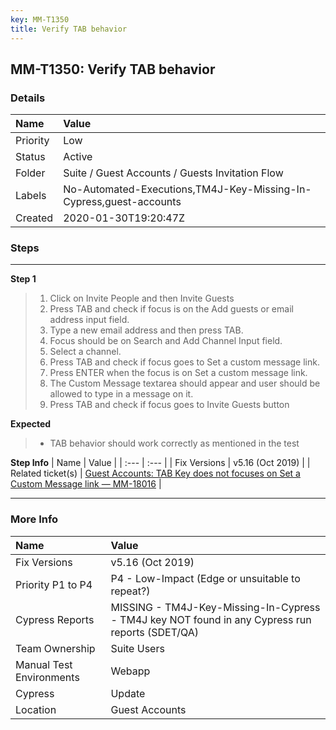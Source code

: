 ```yaml
---
key: MM-T1350
title: Verify TAB behavior
---
```


## MM-T1350: Verify TAB behavior

### Details

| Name     | Value                                                              |
| :------- | :----------------------------------------------------------------- |
| Priority | Low                                                                |
| Status   | Active                                                             |
| Folder   | Suite / Guest Accounts / Guests Invitation Flow                    |
| Labels   | No-Automated-Executions,TM4J-Key-Missing-In-Cypress,guest-accounts |
| Created  | 2020-01-30T19:20:47Z                                               |

### Steps

<hr/>

**Step 1**

> <article><ol><li>Click on Invite People and then Invite Guests</li><li>Press TAB and check if focus is on the Add guests or email address input field.</li><li>Type a new email address and then press TAB.</li><li>Focus should be on Search and Add Channel Input field.</li><li>Select a channel.</li><li>Press TAB and check if focus goes to Set a custom message link.</li><li>Press ENTER when the focus is on Set a custom message link.</li><li>The Custom Message textarea should appear and user should be allowed to type in a message on it.</li><li>Press TAB and check if focus goes to Invite Guests button</li></ol></article>

**Expected**

> <article><ul><li>TAB behavior should work correctly as mentioned in the test</li></ul></article>

**Step Info**
| Name | Value |
| :--- | :--- |
| Fix Versions | v5.16 (Oct 2019) |
| Related ticket(s) | <a href="https://mattermost.atlassian.net/browse/MM-18016">Guest Accounts: TAB Key does not focuses on Set a Custom Message link — MM-18016</a> |

<hr/>

### More Info

| Name                     | Value                                                                                           |
| :----------------------- | :---------------------------------------------------------------------------------------------- |
| Fix Versions             | v5.16 (Oct 2019)                                                                                |
| Priority P1 to P4        | P4 - Low-Impact (Edge or unsuitable to repeat?)                                                 |
| Cypress Reports          | MISSING - TM4J-Key-Missing-In-Cypress - TM4J key NOT found in any Cypress run reports (SDET/QA) |
| Team Ownership           | Suite Users                                                                                     |
| Manual Test Environments | Webapp                                                                                          |
| Cypress                  | Update                                                                                          |
| Location                 | Guest Accounts                                                                                  |
